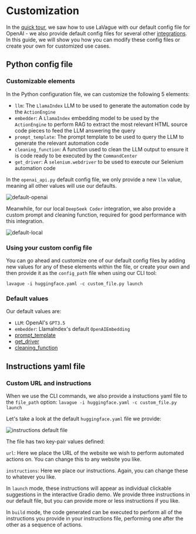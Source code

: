 # Customization

In the [quick tour](./quick-tour.ipynb), we saw how to use LaVague with our default config file for OpenAI - we also provide default config files for several other [integrations](../integrations/api/azure-openai.ipynb). In this guide, we will show you how you can modify these config files or create your own for customized use cases.

## Python config file

### Customizable elements

In the Python configuration file, we can customize the following 5 elements:

- `llm`: The `LlamaIndex` LLM to be used to generate the automation code by the `ActionEngine`
- `embedder`: A `LlamaIndex` embedding model to be used by the `ActionEngine` to perform RAG to extract the most relevant HTML source code pieces to feed the LLM answering the query
- `prompt_template`: The prompt template to be used to query the LLM to generate the relevant automation code
- `cleaning_function`: A function used to clean the LLM output to ensure it is code ready to be executed by the `CommandCenter`
- `get_driver`: A `selenium.webdriver` to be used to execute our Selenium automation code

In the `openai_api.py` default config file, we only provide a new `llm` value, meaning all other values will use our defaults.

![default-openai](../../assets/openai-default.png)

Meanwhile, for our local `DeepSeek Coder` integration, we also provide a custom prompt and cleaning function, required for good performance with this integration.

![default-local](../../assets/local-default.png)

### Using your custom config file

You can go ahead and customize one of our default config files by adding new values for any of these elements within the file, or create your own and then provide it as the `config_path` file when using our CLI tool:

`lavague -i huggingface.yaml -c custom_file.py launch`

### Default values

Our default values are:

- `LLM`: OpenAI's `GPT3.5`
- `embedder`: LlamaIndex's default `OpenAIEmbedding`
- [prompt_template](https://github.com/lavague-ai/LaVague/blob/main/src/lavague/prompts.py)
- [get_driver](https://github.com/lavague-ai/LaVague/blob/cb66a8de9e1210c95ef34df35254ce6875aa69eb/src/lavague/defaults.py#L29)
- [cleaning_function](https://github.com/lavague-ai/LaVague/blob/cb66a8de9e1210c95ef34df35254ce6875aa69eb/src/lavague/action_engine.py#L15)

## Instructions yaml file

### Custom URL and instructions

When we use the CLI commands, we also provide a instuctions yaml file to the `file_path` option: 
`lavague -i huggingface.yaml -c custom_file.py launch`

Let's take a look at the default `huggingface.yaml` file we provide:

![instructions default file](../../assets/default_instructions.png)

The file has two key-pair values defined:

`url`: Here we place the URL of the website we wish to perform automated actions on. You can change this to any website you like.

`instructions`: Here we place our instructions. Again, you can change these to whatever you like.

In `launch` mode, these instructions will appear as individual clickable suggestions in the interactive Gradio demo. We provide three instructions in our default file, but you can provide more or less instructions if you like.

In `build` mode, the code generated can be executed to perform all of the instructions you provide in your instructions file, performing one after the other as a sequence of actions.